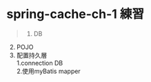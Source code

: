 # spring-cache-ch-1 練習

>1. DB<br>
2. POJO<br>
3. 配置持久層<br>
   1.connection DB<br>
   2.使用myBatis mapper
   
   
